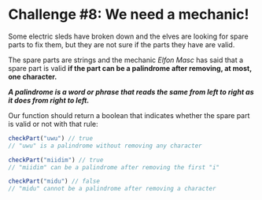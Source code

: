 # Challenge #8: We need a mechanic!

Some electric sleds have broken down and the elves are looking for spare parts to fix them, but they are not sure if the parts they have are valid.

The spare parts are strings and the mechanic _Elfon Masc_ has said that a spare part is valid **if the part can be a palindrome after removing, at most, one character.**

***A palindrome is a word or phrase that reads the same from left to right as it does from right to left.***

Our function should return a boolean that indicates whether the spare part is valid or not with that rule:

```javascript
checkPart("uwu") // true
// "uwu" is a palindrome without removing any character

checkPart("miidim") // true
// "miidim" can be a palindrome after removing the first "i"

checkPart("midu") // false
// "midu" cannot be a palindrome after removing a character
```
